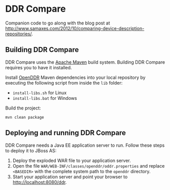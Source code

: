 # DDR Compare

Companion code to go along with the blog post at http://www.samaxes.com/2012/10/comparing-device-description-repositories/.

## Building DDR Compare

DDR Compare uses the [Apache Maven](http://maven.apache.org/) build system. Building DDR Compare requires you to have it installed.

Install [OpenDDR](https://github.com/OpenDDRdotORG/OpenDDR-Java) Maven dependencies into your local repository by executing the following script from inside the `lib` folder:

* `install-libs.sh` for Linux
* `install-libs.bat` for Windows

Build the project:

```shell
mvn clean package
```

## Deploying and running DDR Compare

DDR Compare needs a Java EE application server to run. Follow these steps to deploy it to JBoss AS:

1. Deploy the exploded WAR file to your application server.
1. Open the file `WAR/WEB-INF/classes/openddr/oddr.properties` and replace `<BASEDIR>` with the complete system path to the `openddr` directory.
1. Start your application server and point your browser to [http://localhost:8080/ddr](http://localhost:8080/ddr). 
